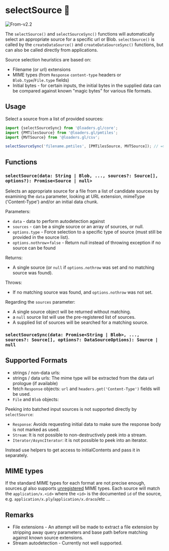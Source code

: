 # selectSource 🚧

<p class="badges">
  <img src="https://img.shields.io/badge/From-v4.3-blue.svg?style=flat-square" alt="From-v2.2" /> 
</p>

The `selectSource()` and `selectSourceSync()` functions will automatically select
an appropriate source for a specific url or Blob. `selectSource()` is called by the
`createDataSource()` and `createDataSourceSync()` functions, but can also be called directly from applications.

Source selection heuristics are based on:

- Filename (or url) extensions
- MIME types (from `Response` `content-type` headers or `Blob.type`/`File.type` fields)
- Initial bytes - for certain inputs, the initial bytes in the supplied data can be compared against known "magic bytes" for various file formats.

## Usage

Select a source from a list of provided sources:

```typescript
import {selectSourceSync} from '@loaders.gl/core';
import {PMTilesSource} from '@loaders.gl/pmtiles';
import {MVTSource} from '@loaders.gl/csv';

selectSourceSync('filename.pmtiles', [PMTilesSource, MVTSource]); // => PMTilesSource
```


## Functions

### `selectSource(data: String | Blob, ..., sources?: Source[], options?): Promise<Source | null>`

Selects an appropriate source for a file from a list of candidate sources by examining the `data` parameter, looking at URL extension, mimeType ('Content-Type') and/or an initial data chunk.

Parameters:

- `data` - data to perform autodetection against
- `sources` - can be a single source or an array of sources, or null.
- `options.type` - Force selection to a specific type of source (must still be provided in the source list).
- `options.nothrow`=`false` - Return null instead of throwing exception if no source can be found

Returns:

- A single source (or `null` if `options.nothrow` was set and no matching source was found).

Throws:

- If no matching source was found, and `options.nothrow` was not set.

Regarding the `sources` parameter:

- A single source object will be returned without matching.
- a `null` source list will use the pre-registered list of sources.
- A supplied list of sources will be searched for a matching source.

### `selectSourceSync(data: Promise<String | Blob>, ..., sources?: Source[], options?: DataSourceOptions): Source | null`

## Supported Formats

- strings / non-data urls:
- strings / data urls: The mime type will be extracted from the data url prologue (if available)
- fetch `Response` objects: `url` and `headers.get('Content-Type')` fields will be used.
- `File` and `Blob` objects:

Peeking into batched input sources is not supported directly by `selectSource`:

- `Response`: Avoids requesting initial data to make sure the response body is not marked as used.
- `Stream`: It is not possible to non-destructively peek into a stream.
- `Iterator/AsyncIterator`: it is not possible to peek into an iterator.

Instead use helpers to get access to initialContents and pass it in separately.

## MIME types

If the standard MIME types for each format are not precise enough, sources.gl also supports [unregistered](https://en.wikipedia.org/wiki/Media_type#Unregistered_tree) MIME types. Each source will match the `application/x.<id>` where the `<id>` is the documented `id` of the source, e.g. `application/x.ply`/`application/x.draco`/etc ...

## Remarks

- File extensions - An attempt will be made to extract a file extension by stripping away query parameters and base path before matching against known source extensions.
- Stream autodetection - Currently not well supported.
